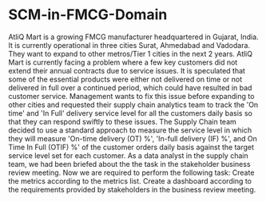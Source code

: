 # SCM-in-FMCG-Domain

AtliQ Mart is a growing FMCG manufacturer headquartered in Gujarat, India. It is currently operational in three cities Surat, Ahmedabad and Vadodara. They want to expand to other metros/Tier 1 cities in the next 2 years.
AtliQ Mart is currently facing a problem where a few key customers did not extend their annual contracts due to service issues. It is speculated that some of the essential products were either not delivered on time or not delivered in full over a continued period, which could have resulted in bad customer service. Management wants to fix this issue before expanding to other cities and requested their supply chain analytics team to track the 'On time' and 'In Full' delivery service level for all the customers daily basis so that they can respond swiftly to these issues.
The Supply Chain team decided to use a standard approach to measure the service level in which they will measure 'On-time delivery (OT) %', 'In-full delivery (IF) %', and On Time In Full (OTIF) %' of the customer orders daily basis against the target service level set for each customer.
As a data analyst in the supply chain team, we had been briefed about the the task in the stakeholder business review meeting. Now we are required to perform the following task:
Create the metrics according to the metrics list.
Create a dashboard according to the requirements provided by stakeholders in the business review meeting.
